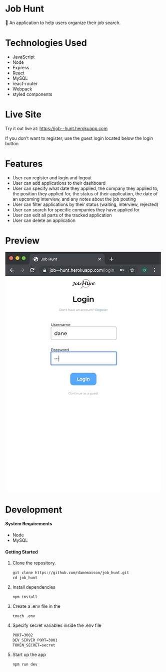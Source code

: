 # Job Hunt
🔎 An application to help users organize their job search.

# Technologies Used

* JavaScript
* Node
* Express
* React
* MySQL
* react-router
* Webpack
* styled components

# Live Site

Try it out live at: https://job--hunt.herokuapp.com

If you don't want to register, use the guest login located below the login button

# Features

* User can register and login and logout
* User can add applications to their dashboard
* User can specify what date they applied,
  the company they applied to,
  the position they applied for,
  the status of their application,
  the date of an upcoming interview,
  and any notes about the job posting
* User can filter applications by their status (waiting, interview, rejected)
* User can search for specific companies they have applied for
* User can edit all parts of the tracked application
* User can delete an application

# Preview

![JobHunt](preview/job_hunt.gif)

# Development

#### System Requirements

* Node
* MySQL

#### Getting Started


1. Clone the repository.

    ```
    git clone https://github.com/danemaison/job_hunt.git
    cd job_hunt
    ```

1. Install dependencies
    ```
    npm install
    ```

1. Create a .env file in the
    ```
    touch .env
    ```

1. Specify secret variables inside the .env file
    ```
    PORT=3002
    DEV_SERVER_PORT=3001
    TOKEN_SECRET=secret
    ```

1. Start up the app
    ```
    npm run dev
    ```
